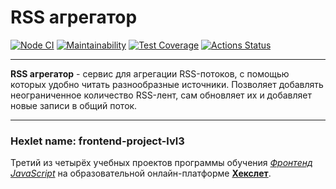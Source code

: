 # RSS агрегатор
[![Node CI](https://github.com/Dmytr1K/frontend-project-lvl3/workflows/Node%20CI/badge.svg)](https://github.com/Dmytr1K/frontend-project-lvl3/actions/workflows/node-ci.yml) [![Maintainability](https://api.codeclimate.com/v1/badges/e2b9b49c1fea340bf0a1/maintainability)](https://codeclimate.com/github/Dmytr1K/frontend-project-lvl3/maintainability) [![Test Coverage](https://api.codeclimate.com/v1/badges/e2b9b49c1fea340bf0a1/test_coverage)](https://codeclimate.com/github/Dmytr1K/frontend-project-lvl3/test_coverage) [![Actions Status](https://github.com/Dmytr1K/frontend-project-lvl3/workflows/hexlet-check/badge.svg)](https://github.com/Dmytr1K/frontend-project-lvl3/actions/workflows/hexlet-check.yml)

***

**RSS агрегатор** - сервис для агрегации RSS-потоков, с помощью которых удобно читать разнообразные источники. Позволяет добавлять неограниченное количество RSS-лент, сам обновляет их и добавляет новые записи в общий поток.

***

### Hexlet name: frontend-project-lvl3

Третий из четырёх учебных проектов программы обучения [*Фронтенд JavaScript*](https://ru.hexlet.io/professions/frontend) на образовательной онлайн-платформе [**Хекслет**](https://ru.hexlet.io/pages/about).
